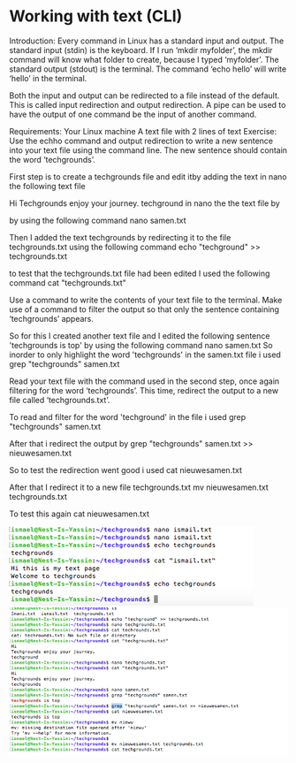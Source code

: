 # Working with text (CLI)
Introduction:
Every command in Linux has a standard input and output.
The standard input (stdin) is the keyboard. If I run ‘mkdir myfolder’, the mkdir command will know what folder to create, because I typed ‘myfolder’.
The standard output (stdout) is the terminal. The command ‘echo hello’ will write ‘hello’ in the terminal.

Both the input and output can be redirected to a file instead of the default. This is called input redirection and output redirection. 
A pipe can be used to have the output of one command be the input of another command.

Requirements:
Your Linux machine
A text file with 2 lines of text
Exercise:
Use the echho command and output redirection to write a new sentence into your text file using the command line. The new sentence should contain the word ‘techgrounds’. 

First step is to create a techgrounds file and edit itby adding the text in nano the following text file 

Hi
Techgrounds enjoy your journey.
techground
in nano the  the text file by

by using the following command
nano samen.txt

Then I added the text techgrounds by redirecting it to the file techgrounds.txt using the following command
echo "techground" >> techgrounds.txt

to test that the techgrounds.txt file had been edited I used the following command
cat "techgrounds.txt"




Use a command to write the contents of your text file to the terminal. Make use of a command to filter the output so that only the sentence containing ‘techgrounds’ appears.


So for this I created another text file and I edited the following sentence 'techgrounds is top' by using the following command
nano samen.txt
So inorder to only highlight the word 'techgrounds' in the samen.txt file i used 
grep "techgrounds" samen.txt


Read your text file with the command used in the second step, once again filtering for the word ‘techgrounds’. This time, redirect the output to a new file called ‘techgrounds.txt’.

To read and filter for the word 'techground' in the file i used 
grep "techgrounds" samen.txt

After that i redirect the output by 
grep "techgrounds" samen.txt >> nieuwesamen.txt

So to test the redirection went good i used
 cat nieuwesamen.txt


After that I redirect it to a new file techgrounds.txt
mv nieuwesamen.txt techgrounds.txt

To test this again
cat nieuwesamen.txt


![echo techgrounds](https://github.com/yismailmo/TechGrounds-cloud8-cloud8-yismailmo/blob/main/00_includes/techgrounds%20echo.png)
![echo techgrounds](https://github.com/yismailmo/TechGrounds-cloud8-cloud8-yismailmo/blob/main/00_includes/techgrounds%20output.png)
